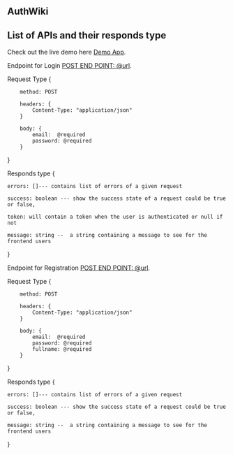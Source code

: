 ## AuthWiki
## List of APIs and their responds type

Check out the live demo here [Demo App](https://auth-wiki-leroicodes.vercel.app/).


Endpoint for Login [POST END POINT: @url](@url).

Request Type {

        method: POST
        
        headers: {
            Content-Type: "application/json"
        }

        body: {
            email:  @required
            password: @required
        }

}


Responds type { 

    errors: []--- contains list of errors of a given request

    success: boolean --- show the success state of a request could be true or false,

    token: will contain a token when the user is authenticated or null if not

    message: string --  a string containing a message to see for the frontend users

 }


 Endpoint for Registration [POST END POINT: @url](@url).

Request Type {

        method: POST
        
        headers: {
            Content-Type: "application/json"
        }

        body: {
            email:  @required
            password: @required
            fullname: @required
        }

}


Responds type { 

    errors: []--- contains list of errors of a given request

    success: boolean --- show the success state of a request could be true or false,

    message: string --  a string containing a message to see for the frontend users

 }
